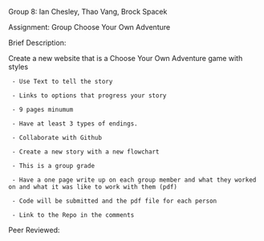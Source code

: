 Group 8: Ian Chesley, Thao Vang, Brock Spacek

Assignment: Group Choose Your Own Adventure

Brief Description: 

  Create a new website that is a Choose Your Own Adventure game with styles
  
     - Use Text to tell the story
     
     - Links to options that progress your story
     
     - 9 pages minumum
     
     - Have at least 3 types of endings.
     
     - Collaborate with Github
     
     - Create a new story with a new flowchart 
     
     - This is a group grade 
     
     - Have a one page write up on each group member and what they worked on and what it was like to work with them (pdf)
     
     - Code will be submitted and the pdf file for each person
     
     - Link to the Repo in the comments


Peer Reviewed:
